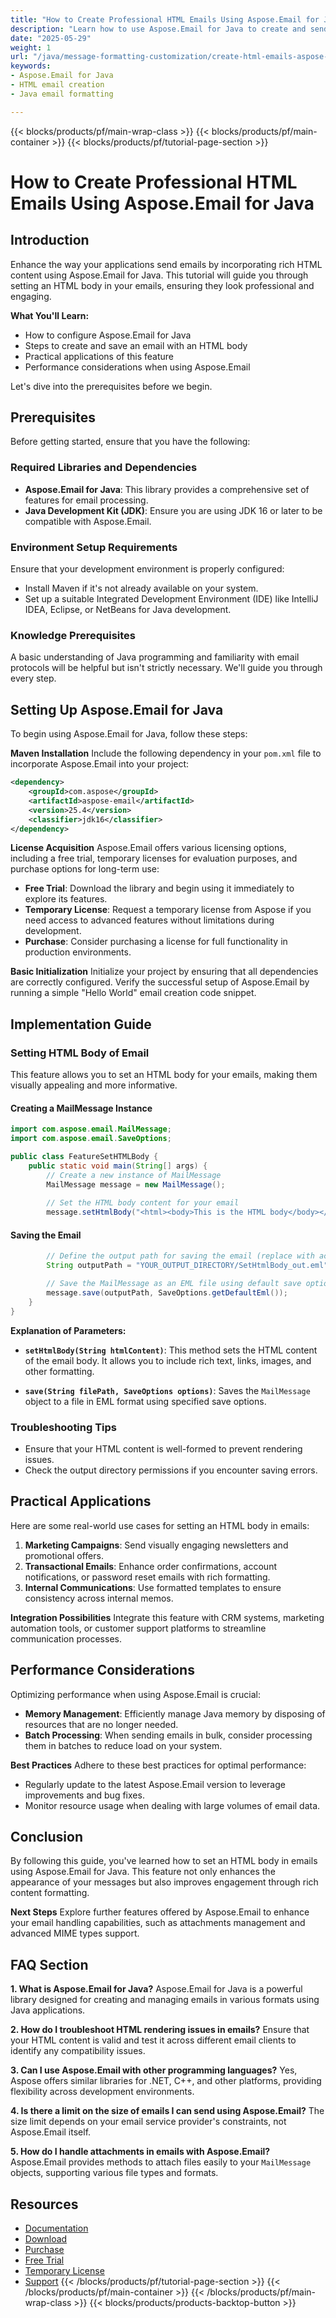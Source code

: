 ```yaml
---
title: "How to Create Professional HTML Emails Using Aspose.Email for Java"
description: "Learn how to use Aspose.Email for Java to create and send rich, professional HTML emails with ease. Follow this guide to enhance your email formatting."
date: "2025-05-29"
weight: 1
url: "/java/message-formatting-customization/create-html-emails-aspose-email-java/"
keywords:
- Aspose.Email for Java
- HTML email creation
- Java email formatting

---
```


{{< blocks/products/pf/main-wrap-class >}}
{{< blocks/products/pf/main-container >}}
{{< blocks/products/pf/tutorial-page-section >}}
# How to Create Professional HTML Emails Using Aspose.Email for Java

## Introduction

Enhance the way your applications send emails by incorporating rich HTML content using Aspose.Email for Java. This tutorial will guide you through setting an HTML body in your emails, ensuring they look professional and engaging.

**What You'll Learn:**
- How to configure Aspose.Email for Java
- Steps to create and save an email with an HTML body
- Practical applications of this feature
- Performance considerations when using Aspose.Email

Let's dive into the prerequisites before we begin.

## Prerequisites
Before getting started, ensure that you have the following:

### Required Libraries and Dependencies
- **Aspose.Email for Java**: This library provides a comprehensive set of features for email processing.
- **Java Development Kit (JDK)**: Ensure you are using JDK 16 or later to be compatible with Aspose.Email.

### Environment Setup Requirements
Ensure that your development environment is properly configured:
- Install Maven if it's not already available on your system.
- Set up a suitable Integrated Development Environment (IDE) like IntelliJ IDEA, Eclipse, or NetBeans for Java development.

### Knowledge Prerequisites
A basic understanding of Java programming and familiarity with email protocols will be helpful but isn't strictly necessary. We'll guide you through every step.

## Setting Up Aspose.Email for Java
To begin using Aspose.Email for Java, follow these steps:

**Maven Installation**
Include the following dependency in your `pom.xml` file to incorporate Aspose.Email into your project:

```xml
<dependency>
    <groupId>com.aspose</groupId>
    <artifactId>aspose-email</artifactId>
    <version>25.4</version>
    <classifier>jdk16</classifier>
</dependency>
```

**License Acquisition**
Aspose.Email offers various licensing options, including a free trial, temporary licenses for evaluation purposes, and purchase options for long-term use:
- **Free Trial**: Download the library and begin using it immediately to explore its features.
- **Temporary License**: Request a temporary license from Aspose if you need access to advanced features without limitations during development.
- **Purchase**: Consider purchasing a license for full functionality in production environments.

**Basic Initialization**
Initialize your project by ensuring that all dependencies are correctly configured. Verify the successful setup of Aspose.Email by running a simple "Hello World" email creation code snippet.

## Implementation Guide

### Setting HTML Body of Email
This feature allows you to set an HTML body for your emails, making them visually appealing and more informative.

#### Creating a MailMessage Instance

```java
import com.aspose.email.MailMessage;
import com.aspose.email.SaveOptions;

public class FeatureSetHTMLBody {
    public static void main(String[] args) {
        // Create a new instance of MailMessage
        MailMessage message = new MailMessage();
        
        // Set the HTML body content for your email
        message.setHtmlBody("<html><body>This is the HTML body</body></html>");
```

#### Saving the Email

```java
        // Define the output path for saving the email (replace with actual directory)
        String outputPath = "YOUR_OUTPUT_DIRECTORY/SetHtmlBody_out.eml";

        // Save the MailMessage as an EML file using default save options
        message.save(outputPath, SaveOptions.getDefaultEml());
    }
}
```

**Explanation of Parameters:**
- **`setHtmlBody(String htmlContent)`**: This method sets the HTML content of the email body. It allows you to include rich text, links, images, and other formatting.
  
- **`save(String filePath, SaveOptions options)`**: Saves the `MailMessage` object to a file in EML format using specified save options.

### Troubleshooting Tips
- Ensure that your HTML content is well-formed to prevent rendering issues.
- Check the output directory permissions if you encounter saving errors.

## Practical Applications
Here are some real-world use cases for setting an HTML body in emails:
1. **Marketing Campaigns**: Send visually engaging newsletters and promotional offers.
2. **Transactional Emails**: Enhance order confirmations, account notifications, or password reset emails with rich formatting.
3. **Internal Communications**: Use formatted templates to ensure consistency across internal memos.

**Integration Possibilities**
Integrate this feature with CRM systems, marketing automation tools, or customer support platforms to streamline communication processes.

## Performance Considerations
Optimizing performance when using Aspose.Email is crucial:
- **Memory Management**: Efficiently manage Java memory by disposing of resources that are no longer needed.
- **Batch Processing**: When sending emails in bulk, consider processing them in batches to reduce load on your system.

**Best Practices**
Adhere to these best practices for optimal performance:
- Regularly update to the latest Aspose.Email version to leverage improvements and bug fixes.
- Monitor resource usage when dealing with large volumes of email data.

## Conclusion
By following this guide, you've learned how to set an HTML body in emails using Aspose.Email for Java. This feature not only enhances the appearance of your messages but also improves engagement through rich content formatting.

**Next Steps**
Explore further features offered by Aspose.Email to enhance your email handling capabilities, such as attachments management and advanced MIME types support.

## FAQ Section

**1. What is Aspose.Email for Java?**
Aspose.Email for Java is a powerful library designed for creating and managing emails in various formats using Java applications.

**2. How do I troubleshoot HTML rendering issues in emails?**
Ensure that your HTML content is valid and test it across different email clients to identify any compatibility issues.

**3. Can I use Aspose.Email with other programming languages?**
Yes, Aspose offers similar libraries for .NET, C++, and other platforms, providing flexibility across development environments.

**4. Is there a limit on the size of emails I can send using Aspose.Email?**
The size limit depends on your email service provider's constraints, not Aspose.Email itself.

**5. How do I handle attachments in emails with Aspose.Email?**
Aspose.Email provides methods to attach files easily to your `MailMessage` objects, supporting various file types and formats.

## Resources
- [Documentation](https://reference.aspose.com/email/java/)
- [Download](https://releases.aspose.com/email/java/)
- [Purchase](https://purchase.aspose.com/buy)
- [Free Trial](https://releases.aspose.com/email/java/)
- [Temporary License](https://purchase.aspose.com/temporary-license/)
- [Support](https://forum.aspose.com/c/email/10)
{{< /blocks/products/pf/tutorial-page-section >}}
{{< /blocks/products/pf/main-container >}}
{{< /blocks/products/pf/main-wrap-class >}}
{{< blocks/products/products-backtop-button >}}